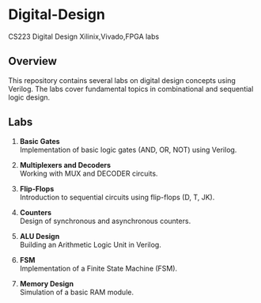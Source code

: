 # Digital-Design
CS223 Digital Design Xilinix,Vivado,FPGA labs

## Overview
This repository contains several labs on digital design concepts using Verilog. The labs cover fundamental topics in combinational and sequential logic design.

## Labs
1. **Basic Gates**  
   Implementation of basic logic gates (AND, OR, NOT) using Verilog.

2. **Multiplexers and Decoders**  
   Working with MUX and DECODER circuits.

3. **Flip-Flops**  
   Introduction to sequential circuits using flip-flops (D, T, JK).

4. **Counters**  
   Design of synchronous and asynchronous counters.

5. **ALU Design**  
   Building an Arithmetic Logic Unit in Verilog.

6. **FSM**  
   Implementation of a Finite State Machine (FSM).

7. **Memory Design**  
   Simulation of a basic RAM module.
